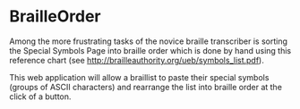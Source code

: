 # BrailleOrder
Among the more frustrating tasks of the novice braille transcriber 
is sorting the Special Symbols Page into braille order 
which is done by hand using this reference chart (see http://brailleauthority.org/ueb/symbols_list.pdf). 

This web application will allow a braillist to paste their special symbols (groups of ASCII characters) 
and rearrange the list into braille order at the click of a button. 
